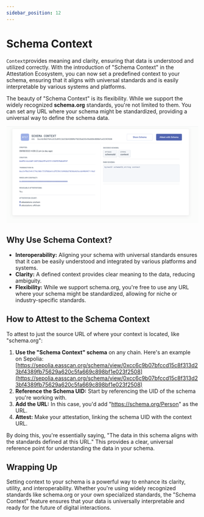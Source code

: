 ```yaml
---
sidebar_position: 12
---
```


# Schema Context
`Context`provides meaning and clarity, ensuring that data is understood and utilized correctly. With the introduction of "Schema Context" in the Attestation Ecosystem, you can now set a predefined context to your schema, ensuring that it aligns with universal standards and is easily interpretable by various systems and platforms.

The beauty of "Schema Context" is its flexibility. While we support the widely recognized **schema.org** standards, you're not limited to them. You can set any URL where your schema might be standardized, providing a universal way to define the schema data.

![Schema Context](./img/schema-context.png)

## Why Use Schema Context?
- **Interoperability:** Aligning your schema with universal standards ensures that it can be easily understood and integrated by various platforms and systems.
- **Clarity:** A defined context provides clear meaning to the data, reducing ambiguity.
- **Flexibility:** While we support schema.org, you're free to use any URL where your schema might be standardized, allowing for niche or industry-specific standards.

## How to Attest to the Schema Context
To attest to just the source URL of where your context is located, like "schema.org":

1. **Use the "Schema Context" schema** on any chain. Here's an example on Sepolia: [https://sepolia.easscan.org/schema/view/0xcc6c9b07bfccd15c8f313d23bf4389fb75629a620c5fa669c898bf1e023f2508](https://sepolia.easscan.org/schema/view/0xcc6c9b07bfccd15c8f313d23bf4389fb75629a620c5fa669c898bf1e023f2508)
2. **Reference the Schema UID:** Start by referencing the UID of the schema you're working with.
3. **Add the URL:** In this case, you'd add "https://schema.org/Person" as the URL.
4. **Attest:** Make your attestation, linking the schema UID with the context URL.

By doing this, you're essentially saying, "The data in this schema aligns with the standards defined at this URL." This provides a clear, universal reference point for understanding the data in your schema.

## Wrapping Up
Setting context to your schema is a powerful way to enhance its clarity, utility, and interoperability. Whether you're using widely recognized standards like schema.org or your own specialized standards, the "Schema Context" feature ensures that your data is universally interpretable and ready for the future of digital interactions.





